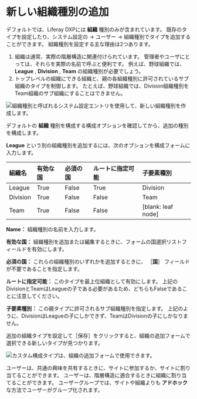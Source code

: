 # 新しい組織種別の追加

デフォルトでは、Liferay DXPには **組織** 種別のみが含まれています。 既存のタイプを設定したり、システム設定の &rarr; ユーザー &rarr; 組織種別でタイプを追加することができます。 組織種別を設定する主な理由は2つあります。

1. 組織は通常、実際の階層構造に関連付けられています。 管理者やユーザにとっては、それらを実際の名前で呼ぶと便利です。 例えば、野球組織では、 **League** , **Division** , **Team** の組織種別が必要でしょう。
1. トップレベルの組織にできる組織と、親の各組織種別に許可されているサブ組織のタイプを制御します。 たとえば、野球組織では、Division組織種別をTeam組織のサブ組織にすることはできません。

![組織種別と呼ばれるシステム設定エントリを使用して、新しい組織種別を作成します。](./adding-a-new-organization-type/images/01.png)

デフォルトの **組織** 種別を構成する構成オプションを確認してから、追加の種別を構成します。

**League** という別の組織種別を追加するには、次のオプションを構成フォームに入力します。

| 組織名      | 有効な国 | 必須の国  | ルートに指定可能 | 子要素種別              |
|:-------- |:---- |:----- |:-------- |:------------------ |
| League   | True | False | True     | Division           |
| Division | True | False | False    | Team               |
| Team     | True | False | False    | [blank: leaf node] |

**Name：** 組織種別の名前を入力します。

**有効な国：** 組織種別を追加または編集するときに、フォームの国選択リストフィールドを有効にします。

**必須の国：** これらの組織種別のいずれかを追加するときに、 ［**国**］ フィールドが不要であることを指定します。

**ルートに指定可能：** このタイプを最上位組織として有効にします。 上記のDivisionとTeamはLeagueの子である必要があるため、どちらもFalseであることに注意してください。

**子要素種別：** この親タイプに許可されるサブ組織種別を指定します。 上記のように、DivisionはLeagueの子にしかできず、TeamはDivisionの子にしかなりません。

追加の組織タイプを設定して［保存］をクリックすると、組織の追加フォームで選択できる新しいタイプが見つかります。

![カスタム構成タイプは、組織の追加フォームで使用できます。](./adding-a-new-organization-type/images/02.png)

ユーザーは、共通の興味を共有するときに、サイトに参加するか、サイトに割り当てることができます。 ユーザーは、階層構造に適合するときに組織に割り当てることができます。 ユーザーグループでは、サイトや組織よりも **アドホック** な方法でユーザーがグループ化されます。
